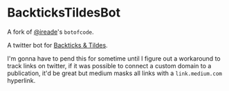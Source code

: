 # BackticksTildesBot

A fork of [@ireade](https://github.com/ireade)'s `botofcode`.

A twitter bot for [Backticks & Tildes](https://medium.com/backticks-tildes).

I'm gonna have to pend this for sometime until I figure out a workaround to track links
on twitter, if it was possible to connect a custom domain to a publication, it'd be great
but medium masks all links with a `link.medium.com` hyperlink.
